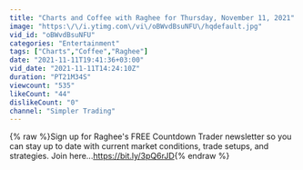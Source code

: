 ```yaml
---
title: "Charts and Coffee with Raghee for Thursday, November 11, 2021"
image: "https:\/\/i.ytimg.com\/vi\/oBWvdBsuNFU\/hqdefault.jpg"
vid_id: "oBWvdBsuNFU"
categories: "Entertainment"
tags: ["Charts","Coffee","Raghee"]
date: "2021-11-11T19:41:36+03:00"
vid_date: "2021-11-11T14:24:10Z"
duration: "PT21M34S"
viewcount: "535"
likeCount: "44"
dislikeCount: "0"
channel: "Simpler Trading"
---
```

{% raw %}Sign up for Raghee's FREE Countdown Trader newsletter so you can stay up to date with current market conditions, trade setups, and strategies. Join here...<a rel="nofollow" target="blank" href="https://bit.ly/3pQ6rJD">https://bit.ly/3pQ6rJD</a>{% endraw %}

